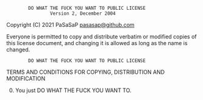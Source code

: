             DO WHAT THE FUCK YOU WANT TO PUBLIC LICENSE
                    Version 2, December 2004

 Copyright (C) 2021 PaSaSaP <pasasap@github.com>

 Everyone is permitted to copy and distribute verbatim or modified
 copies of this license document, and changing it is allowed as long
 as the name is changed.

            DO WHAT THE FUCK YOU WANT TO PUBLIC LICENSE
   TERMS AND CONDITIONS FOR COPYING, DISTRIBUTION AND MODIFICATION

  0. You just DO WHAT THE FUCK YOU WANT TO.


